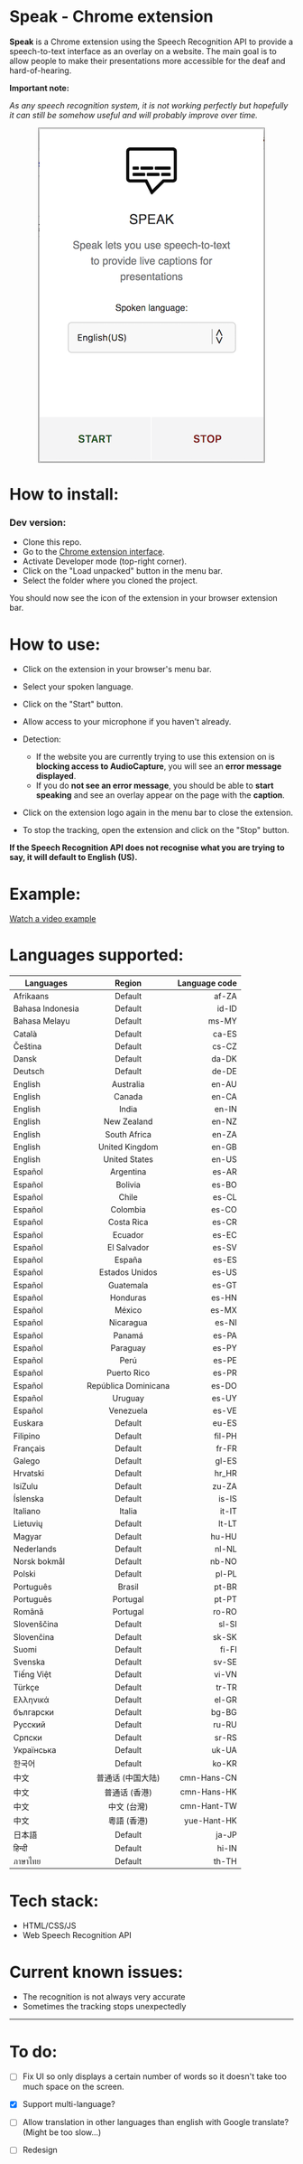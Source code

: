# Speak - Chrome extension

**Speak** is a Chrome extension using the Speech Recognition API to provide a speech-to-text interface as an overlay on a website.
The main goal is to allow people to make their presentations more accessible for the deaf and hard-of-hearing.

**Important note:**

*As any speech recognition system, it is not working perfectly but hopefully it can still be somehow useful and will probably improve over time.*

<img src="speak.png" alt="screenshot of the extension's interface" style="display: block; margin: 0 auto; border: 1px solid grey">

# How to install:

### Dev version:

* Clone this repo.
* Go to the [Chrome extension interface](chrome://extensions/).
* Activate Developer mode (top-right corner).
* Click on the "Load unpacked" button in the menu bar.
* Select the folder where you cloned the project.

You should now see the icon of the extension in your browser extension bar.


# How to use:

* Click on the extension in your browser's menu bar.
* Select your spoken language.
* Click on the "Start" button.
* Allow access to your microphone if you haven't already.
* Detection:
  * If the website you are currently trying to use this extension on is **blocking access to AudioCapture**, you will see an **error message displayed**.
  * If you do **not see an error message**, you should be able to **start speaking** and see an overlay appear on the page with the **caption**.
* Click on the extension logo again in the menu bar to close the extension.

* To stop the tracking, open the extension and click on the "Stop" button.

**If the Speech Recognition API does not recognise what you are trying to say, it will default to English (US).**


# Example:

[Watch a video example](https://twitter.com/devdevcharlie/status/1024789897989607425)

# Languages supported:

| Languages        | Region           | Language code  |
| ------------- |:-------------:| -----:|
| Afrikaans      | Default | af-ZA |
| Bahasa Indonesia      | Default      |   id-ID |
| Bahasa Melayu | Default      |    ms-MY |
| Català | Default      |    ca-ES |
| Čeština | Default      |    cs-CZ |
| Dansk | Default      |    da-DK |
| Deutsch | Default      |    de-DE |
| English | Australia      |    en-AU |
| English | Canada      |    en-CA |
| English | India      |    en-IN |
| English | New Zealand      |    en-NZ |
| English | South Africa      |    en-ZA |
| English | United Kingdom      |    en-GB |
| English | United States      |    en-US |
| Español | Argentina      |    es-AR |
| Español | Bolivia      |    es-BO |
| Español | Chile     |    es-CL |
| Español | Colombia     |   es-CO |
| Español | Costa Rica     |   es-CR |
| Español | Ecuador     |    es-EC |
| Español | El Salvador     |    es-SV |
| Español | España     |    es-ES |
| Español | Estados Unidos     |    es-US |
| Español | Guatemala     |    es-GT |
| Español | Honduras     |    es-HN |
| Español | México     |    es-MX |
| Español | Nicaragua     |    es-NI |
| Español | Panamá     |    es-PA |
| Español | Paraguay     |    es-PY |
| Español | Perú     |    es-PE |
| Español | Puerto Rico     |    es-PR |
| Español | República Dominicana     |    es-DO |
| Español | Uruguay     |    es-UY |
| Español | Venezuela     |    es-VE |
| Euskara | Default     |    eu-ES |
| Filipino | Default     |    fil-PH |
| Français | Default     |    fr-FR |
| Galego | Default     |    gl-ES |
| Hrvatski | Default     |    hr_HR |
| IsiZulu | Default     |    zu-ZA |
| Íslenska | Default     |    is-IS |
| Italiano | Italia     |    it-IT |
| Lietuvių | Default     |    lt-LT |
| Magyar | Default     |    hu-HU|
| Nederlands | Default     |    nl-NL |
| Norsk bokmål | Default     |    nb-NO |
| Polski | Default     |    pl-PL |
| Português | Brasil     |    pt-BR |
| Português | Portugal     |    pt-PT |
| Română | Portugal     |    ro-RO |
| Slovenščina | Default     |    sl-SI |
| Slovenčina | Default     |    sk-SK |
| Suomi | Default     |    fi-FI |
| Svenska | Default     |    sv-SE |
| Tiếng Việt | Default     |    vi-VN |
| Türkçe | Default     |    tr-TR |
| Ελληνικά | Default     |    el-GR |
| български | Default     |    bg-BG |
| Pусский | Default     |    ru-RU |
| Српски | Default     |    sr-RS |
| Українська | Default     |    uk-UA |
| 한국어 | Default     |    ko-KR |
| 中文 | 普通话 (中国大陆)     |    cmn-Hans-CN |
| 中文 | 普通话 (香港)     |    cmn-Hans-HK |
| 中文 | 中文 (台灣)     |    cmn-Hant-TW |
| 中文 | 粵語 (香港)     |    yue-Hant-HK |
| 日本語 | Default     |    ja-JP |
| हिन्दी | Default     |    hi-IN |
| ภาษาไทย | Default     |    th-TH |


# Tech stack:

* HTML/CSS/JS
* Web Speech Recognition API

# Current known issues:

* The recognition is not always very accurate
* Sometimes the tracking stops unexpectedly


---

# To do:

- [ ] Fix UI so only displays a certain number of words so it doesn't take too much space on the screen.
- [x] Support multi-language?
- [ ] Allow translation in other languages than english with Google translate? (Might be too slow...)
- [ ] Redesign


